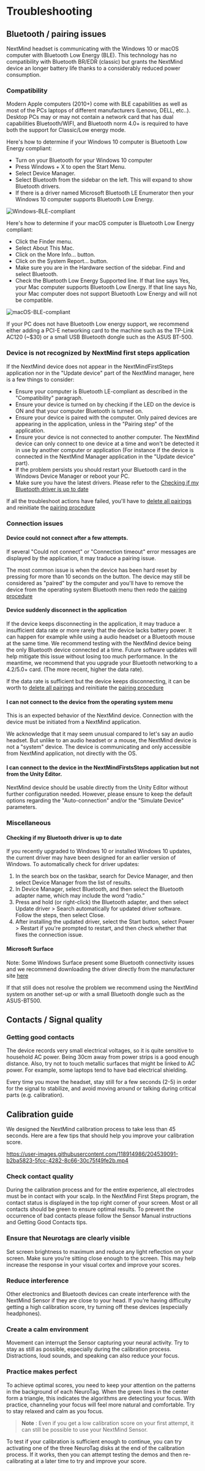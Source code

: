 # Troubleshooting



## Bluetooth / pairing issues

NextMind headset is communicating with the Windows 10 or macOS computer with Bluetooth Low Energy (BLE).
This technology has no compatibility with Bluetooth BR/EDR (classic) but grants the NextMind device an longer battery life thanks to a considerably reduced power consumption.

### Compatibility

Modern Apple computers (2010+) come with BLE capabilities as well as most of the PCs laptops of different manufacturers (Lenovo, DELL, etc..).
Desktop PCs may or may not contain a network card that has dual capabilities Bluetooth/WIFI, and Bluetooth norm 4.0+ is required to have both the support for Classic/Low energy mode.

Here's how to determine if your Windows 10 computer is Bluetooth Low Energy compliant:

- Turn on your Bluetooth for your Windows 10 computer
- Press Windows + X to open the Start Menu.
- Select Device Manager.
- Select Bluetooth from the sidebar on the left. This will expand to show Bluetooth drivers.
- If there is a driver named Microsoft Bluetooth LE Enumerator then your Windows 10 computer supports Bluetooth Low Energy.

![Windows-BLE-compliant](images/Windows-BLE-compliant.png)

Here's how to determine if your macOS computer is Bluetooth Low Energy compliant:

- Click the Finder menu.
- Select About This Mac.
- Click on the More Info... button.
- Click on the System Report... button.
- Make sure you are in the Hardware section of the sidebar. Find and select Bluetooth.
- Check the Bluetooth Low Energy Supported line. If that line says Yes, your Mac computer supports Bluetooth Low Energy. If that line says No, your Mac computer does not support Bluetooth Low Energy and will not be compatible.

![macOS-BLE-compliant](images/macOS-BLE-compliant.png)

If your PC does not have Bluetooth Low energy support, we recommend either adding a PCI-E networking card to the machine such as the TP-Link AC120 (~$30) or a small USB Bluetooth dongle such as the ASUS BT-500.

### Device is not recognized by NextMind first steps application

If the NextMind device does not appear in the NextMindFirstSteps application nor in the "Update device" part of the NextMind manager, here is a few things to consider:

- Ensure your computer is Bluetooth LE-compliant as described in the "Compatibility" paragraph.
- Ensure your device is turned on by checking if the LED on the device is ON and that your computer Bluetooth is turned on.
- Ensure your device is paired with the computer. Only paired devices are appearing in the application, unless in the "Pairing step" of the application.
- Ensure your device is not connected to another computer. The NextMind device can only connect to one device at a time and won't be detected it in use by another computer or application (For instance if the device is connected in the NextMind Manager application in the "Update device" part).
- If the problem persists you should restart your Bluetooth card in the Windows Device Manager or reboot your PC.
- Make sure you have the latest drivers. Please refer to the [Checking if my Bluetooth driver is up to date](#Checking-if-my-Bluetooth-driver-is-up-to-date)

If all the troubleshoot actions have failed, you'll have to [delete all pairings](sensor-manual.md#reset) and reinitiate the [pairing procedure](sensor-manual.md#bluetooth-pairing)

### Connection issues

#### Device could not connect after a few attempts.

If several "Could not connect" or "Connection timeout" error messages are displayed by the application, it may traduce a pairing issue.

The most common issue is when the device has been hard reset by pressing for more than 10 seconds on the button. The device may still be considered as "paired" by the computer and you'll have to remove the device from the operating system Bluetooth menu then redo the [pairing procedure](sensor-manual.md#bluetooth-pairing)

#### Device suddenly disconnect in the application

If the device keeps disconnecting in the application, it may traduce a insufficient data rate or more rarely that the device lacks battery power.
It can happen for example while using a audio headset or a Bluetooth mouse at the same time.
We recommend testing with the NextMind device being the only Bluetooth device connected at a time. Future software updates will help mitigate this issue without losing too much performance. In the meantime, we recommend that you upgrade your Bluetooth networking to a 4.2/5.0+ card. (The more recent, higher the data rate).

If the data rate is sufficient but the device keeps disconnecting, it can be worth to [delete all pairings](sensor-manual.md#reset) and reinitiate the [pairing procedure](sensor-manual.md#bluetooth-pairing)

#### I can not connect to the device from the operating system menu

This is an expected behavior of the NextMind device. Connection with the device must be initiated from a NextMind application.

We acknowledge that it may seem unusual compared to let's say an audio headset. But unlike to an audio headset or a mouse, the NextMind device is not a "system" device. The device is communicating and only accessible from NextMind application, not directly with the OS.

#### I can connect to the device in the NextMindFirstsSteps application but not from the Unity Editor.

NextMind device should be usable directly from the Unity Editor without further configuration needed.
However, please ensure to keep the default options regarding the "Auto-connection" and/or the "Simulate Device" parameters.

### Miscellaneous

#### Checking if my Bluetooth driver is up to date

If you recently upgraded to Windows 10 or installed Windows 10 updates, the current driver may have been designed for an earlier version of Windows. To automatically check for driver updates:

1. In the search box on the taskbar, search for Device Manager, and then select Device Manager from the list of results.
2. In Device Manager, select Bluetooth, and then select the Bluetooth adapter name, which may include the word “radio.”
3. Press and hold (or right-click) the Bluetooth adapter, and then select Update driver > Search automatically for updated driver software. Follow the steps, then select Close.
4. After installing the updated driver, select the Start button, select Power > Restart if you're prompted to restart, and then check whether that fixes the connection issue.

#### Microsoft Surface

Note: Some Windows Surface present some Bluetooth connectivity issues and we recommend downloading the driver directly from the manufacturer site [here](https://support.microsoft.com/en-us/surface/download-drivers-and-firmware-for-surface-09bb2e09-2a4b-cb69-0951-078a7739e120)

If that still does not resolve the problem we recommend using the NextMind system on another set-up or with a small Bluetooth dongle such as the ASUS-BT500.


## Contacts / Signal quality

### Getting good contacts

The device records very small electrical voltages, so it is quite sensitive to household AC power. Being 30cm away from power strips is a good enough distance. Also, try not to touch metallic surfaces that might be linked to AC power. For example, some laptops tend to have bad electrical shielding.

Every time you move the headset, stay still for a few seconds (2-5) in order for the signal to stabilize, and avoid moving around or talking during critical parts (e.g. calibration).


## Calibration guide

We designed the NextMind calibration process to take less than 45 seconds.
Here are a few tips that should help you improve your calibration score.

https://user-images.githubusercontent.com/118914986/204539091-b2ba5823-5fcc-4282-8c66-30c75f49fe2b.mp4

### Check contact quality 
During the calibration process and for the entire experience, all electrodes must be in contact with your scalp. 
In the NextMind First Steps program, the contact status is displayed in the top right corner of your screen. Most or all contacts should be green to ensure optimal results. To prevent the occurrence of bad contacts please follow the Sensor Manual instructions and Getting Good Contacts tips.

### Ensure that Neurotags are clearly visible 
Set screen brightness to maximum and reduce any light reflection on your screen. Make sure you’re sitting close enough to the screen. This may help increase the response in your visual cortex and improve your scores. 

### Reduce interference
Other electronics and Bluetooth devices can create interference with the NextMind Sensor if they are close to your head. If you’re having difficulty getting a high calibration score, try turning off these devices (especially headphones).

### Create a calm environment 
Movement can interrupt the Sensor capturing your neural activity. Try to stay as still as possible, especially during the calibration process. Distractions, loud sounds, and speaking can also reduce your focus.  

### Practice makes perfect 
To achieve optimal scores, you need to keep your attention on the patterns in the background of each NeuroTag. When the green lines in the center form a triangle, this indicates the algorithms are detecting your focus. With practice, channeling your focus will feel more natural and comfortable. Try to stay relaxed and calm as you focus. 

<blockquote class="note-block"><strong>Note</strong> : Even if you get a low calibration score on your first attempt, it can still be possible to use your NextMind Sensor. </blockquote>

To test if your calibration is sufficient enough to continue, you can try activating one of the three NeuroTag disks at the end of the calibration process. If it works, then you can attempt testing the demos and then re-calibrating at a later time to try and improve your score.
